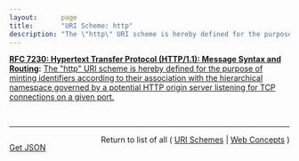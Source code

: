 ```yaml
---
layout:      page
title:       "URI Scheme: http"
description: "The \"http\" URI scheme is hereby defined for the purpose of minting identifiers according to their association with the hierarchical namespace governed by a potential HTTP origin server listening for TCP connections on a given port."
---
```


**[RFC 7230: Hypertext Transfer Protocol (HTTP/1.1): Message Syntax and Routing](/specs/IETF/RFC/7230 "The Hypertext Transfer Protocol (HTTP) is an application-level protocol for distributed, collaborative, hypertext information systems. HTTP has been in use by the World Wide Web global information initiative since 1990. This document provides an overview of HTTP architecture and its associated terminology, defines the &#34;http&#34; and &#34;https&#34; Uniform Resource Identifier (URI) schemes, defines the HTTP/1.1 message syntax and parsing requirements, and describes general security concerns for implementations."):** [The "http" URI scheme is hereby defined for the purpose of minting identifiers according to their association with the hierarchical namespace governed by a potential HTTP origin server listening for TCP connections on a given port.](http://tools.ietf.org/html/rfc7230#section-2.7.1 "Read documentation for URI Scheme &#34;http&#34;")

<br/>
<hr/>

<p style="float : left"><a href="http.json" title="Get JSON representing this particular Web Concept">Get JSON</a></p>
<p style="text-align: right">Return to list of all ( <a href="../uri-schemes">URI Schemes</a> | <a href="../">Web Concepts</a> )</p>
